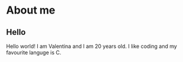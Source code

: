 # About me
## Hello
Hello world! I am Valentina and I am 20 years old. I like coding and my favourite languge is C.
